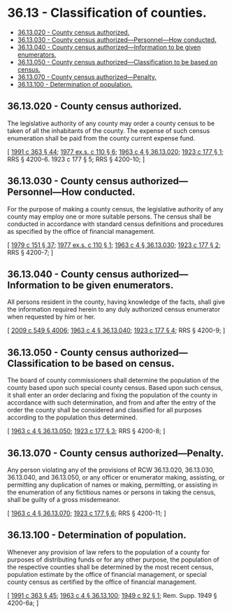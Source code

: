 # 36.13 - Classification of counties.
* [36.13.020 - County census authorized.](#3613020---county-census-authorized)
* [36.13.030 - County census authorized—Personnel—How conducted.](#3613030---county-census-authorizedpersonnelhow-conducted)
* [36.13.040 - County census authorized—Information to be given enumerators.](#3613040---county-census-authorizedinformation-to-be-given-enumerators)
* [36.13.050 - County census authorized—Classification to be based on census.](#3613050---county-census-authorizedclassification-to-be-based-on-census)
* [36.13.070 - County census authorized—Penalty.](#3613070---county-census-authorizedpenalty)
* [36.13.100 - Determination of population.](#3613100---determination-of-population)
## 36.13.020 - County census authorized.
The legislative authority of any county may order a county census to be taken of all the inhabitants of the county. The expense of such census enumeration shall be paid from the county current expense fund.

\[ [1991 c 363 § 44](http://lawfilesext.leg.wa.gov/biennium/1991-92/Pdf/Bills/Session%20Laws/House/1201-S.SL.pdf?cite=1991%20c%20363%20§%2044); [1977 ex.s. c 110 § 6](http://leg.wa.gov/CodeReviser/documents/sessionlaw/1977ex1c110.pdf?cite=1977%20ex.s.%20c%20110%20§%206); [1963 c 4 § 36.13.020](http://leg.wa.gov/CodeReviser/documents/sessionlaw/1963c4.pdf?cite=1963%20c%204%20§%2036.13.020); [1923 c 177 § 1](http://leg.wa.gov/CodeReviser/documents/sessionlaw/1923c177.pdf?cite=1923%20c%20177%20§%201); RRS § 4200-6.   1923 c 177 § 5; RRS § 4200-10; \]

## 36.13.030 - County census authorized—Personnel—How conducted.
For the purpose of making a county census, the legislative authority of any county may employ one or more suitable persons. The census shall be conducted in accordance with standard census definitions and procedures as specified by the office of financial management.

\[ [1979 c 151 § 37](http://leg.wa.gov/CodeReviser/documents/sessionlaw/1979c151.pdf?cite=1979%20c%20151%20§%2037); [1977 ex.s. c 110 § 1](http://leg.wa.gov/CodeReviser/documents/sessionlaw/1977ex1c110.pdf?cite=1977%20ex.s.%20c%20110%20§%201); [1963 c 4 § 36.13.030](http://leg.wa.gov/CodeReviser/documents/sessionlaw/1963c4.pdf?cite=1963%20c%204%20§%2036.13.030); [1923 c 177 § 2](http://leg.wa.gov/CodeReviser/documents/sessionlaw/1923c177.pdf?cite=1923%20c%20177%20§%202); RRS § 4200-7; \]

## 36.13.040 - County census authorized—Information to be given enumerators.
All persons resident in the county, having knowledge of the facts, shall give the information required herein to any duly authorized census enumerator when requested by him or her.

\[ [2009 c 549 § 4006](http://lawfilesext.leg.wa.gov/biennium/2009-10/Pdf/Bills/Session%20Laws/Senate/5038.SL.pdf?cite=2009%20c%20549%20§%204006); [1963 c 4 § 36.13.040](http://leg.wa.gov/CodeReviser/documents/sessionlaw/1963c4.pdf?cite=1963%20c%204%20§%2036.13.040); [1923 c 177 § 4](http://leg.wa.gov/CodeReviser/documents/sessionlaw/1923c177.pdf?cite=1923%20c%20177%20§%204); RRS § 4200-9; \]

## 36.13.050 - County census authorized—Classification to be based on census.
The board of county commissioners shall determine the population of the county based upon such special county census. Based upon such census, it shall enter an order declaring and fixing the population of the county in accordance with such determination, and from and after the entry of the order the county shall be considered and classified for all purposes according to the population thus determined.

\[ [1963 c 4 § 36.13.050](http://leg.wa.gov/CodeReviser/documents/sessionlaw/1963c4.pdf?cite=1963%20c%204%20§%2036.13.050); [1923 c 177 § 3](http://leg.wa.gov/CodeReviser/documents/sessionlaw/1923c177.pdf?cite=1923%20c%20177%20§%203); RRS § 4200-8; \]

## 36.13.070 - County census authorized—Penalty.
Any person violating any of the provisions of RCW 36.13.020, 36.13.030, 36.13.040, and 36.13.050, or any officer or enumerator making, assisting, or permitting any duplication of names or making, permitting, or assisting in the enumeration of any fictitious names or persons in taking the census, shall be guilty of a gross misdemeanor.

\[ [1963 c 4 § 36.13.070](http://leg.wa.gov/CodeReviser/documents/sessionlaw/1963c4.pdf?cite=1963%20c%204%20§%2036.13.070); [1923 c 177 § 6](http://leg.wa.gov/CodeReviser/documents/sessionlaw/1923c177.pdf?cite=1923%20c%20177%20§%206); RRS § 4200-11; \]

## 36.13.100 - Determination of population.
Whenever any provision of law refers to the population of a county for purposes of distributing funds or for any other purpose, the population of the respective counties shall be determined by the most recent census, population estimate by the office of financial management, or special county census as certified by the office of financial management.

\[ [1991 c 363 § 45](http://lawfilesext.leg.wa.gov/biennium/1991-92/Pdf/Bills/Session%20Laws/House/1201-S.SL.pdf?cite=1991%20c%20363%20§%2045); [1963 c 4 § 36.13.100](http://leg.wa.gov/CodeReviser/documents/sessionlaw/1963c4.pdf?cite=1963%20c%204%20§%2036.13.100); [1949 c 92 § 1](http://leg.wa.gov/CodeReviser/documents/sessionlaw/1949c92.pdf?cite=1949%20c%2092%20§%201); Rem. Supp. 1949 § 4200-6a; \]

